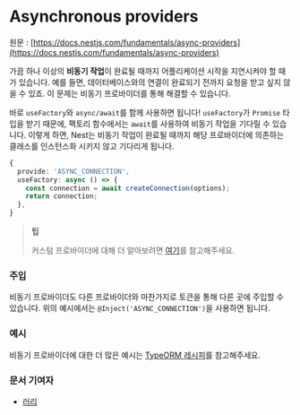 # Asynchronous providers

원문 : [https://docs.nestjs.com/fundamentals/async-providers](https://docs.nestjs.com/fundamentals/async-providers)

가끔 하나 이상의 **비동기 작업**이 완료될 때까지 어플리케이션 시작을 지연시켜야 할 때가 있습니다. 예를 들면, 데이터베이스와의 연결이 완료되기 전까지 요청을 받고 싶지 않을 수 있죠. 이 문제는 비동기 프로바이더를 통해 해결할 수 있습니다.

바로 `useFactory`와 `async/await`를 함께 사용하면 됩니다! `useFactory`가 `Promise` 타입을 받기 때문에, 팩토리 함수에서는 `await`를 사용하여 비동기 작업을 기다릴 수 있습니다. 이렇게 하면, Nest는 비동기 작업이 완료될 때까지 해당 프로바이더에 의존하는 클래스를 인스턴스화 시키지 않고 기다리게 됩니다.

```typescript
{
  provide: 'ASYNC_CONNECTION',
  useFactory: async () => {
    const connection = await createConnection(options);
    return connection;
  },
}
```

> **팁**
> 
> 커스텀 프로바이더에 대해 더 알아보려면 [여기](https://docs.nestjs.com/fundamentals/custom-providers)를 참고해주세요.

### 주입

비동기 프로바이더도 다른 프로바이더와 마찬가지로 토큰을 통해 다른 곳에 주입할 수 있습니다. 위의 예시에서는 `@Inject('ASYNC_CONNECTION')`을 사용하면 됩니다.

### 예시

비동기 프로바이더에 대한 더 많은 예시는 [TypeORM 레시피](https://docs.nestjs.com/recipes/sql-typeorm)를 참고해주세요.

### 문서 기여자

- [러리](https://github.com/Coalery)
